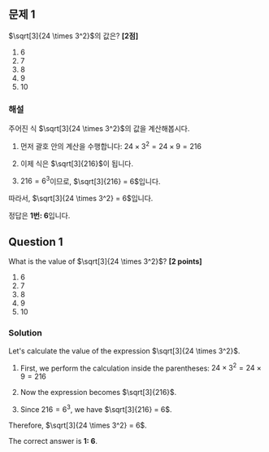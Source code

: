 
## 문제 1

$\sqrt[3]{24 \times 3^2}$의 값은? **[2점]**

1. 6
2. 7
3. 8
4. 9
5. 10

### 해설

주어진 식 $\sqrt[3]{24 \times 3^2}$의 값을 계산해봅시다.

1. 먼저 괄호 안의 계산을 수행합니다:
   $24 \times 3^2 = 24 \times 9 = 216$

2. 이제 식은 $\sqrt[3]{216}$이 됩니다.

3. $216 = 6^3$이므로, $\sqrt[3]{216} = 6$입니다.

따라서, $\sqrt[3]{24 \times 3^2} = 6$입니다.

정답은 **1번: 6**입니다.

## Question 1

What is the value of $\sqrt[3]{24 \times 3^2}$? **[2 points]**

1. 6
2. 7
3. 8
4. 9
5. 10

### Solution

Let's calculate the value of the expression $\sqrt[3]{24 \times 3^2}$.

1. First, we perform the calculation inside the parentheses:
   $24 \times 3^2 = 24 \times 9 = 216$

2. Now the expression becomes $\sqrt[3]{216}$.

3. Since $216 = 6^3$, we have $\sqrt[3]{216} = 6$.

Therefore, $\sqrt[3]{24 \times 3^2} = 6$.

The correct answer is **1: 6**.